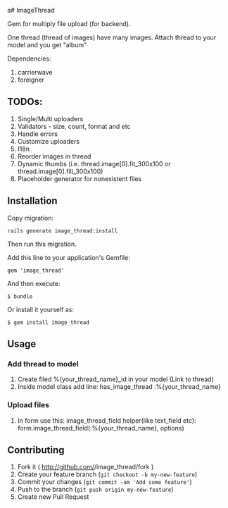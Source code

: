 a# ImageThread

Gem for multiply file upload (for backend).

One thread (thread of images) have many images. Attach thread to your model and
you get "album"

Dependencies:
1. carrierwave
2. foreigner

## TODOs:
1. Single/Multi uploaders
2. Validators - size, count, format and etc
3. Handle errors
4. Customize uploaders
5. I18n
6. Reorder images in thread
7. Dynamic thumbs (i.e. thread.image[0].fit_300x100 or thread.image[0].fill_300x100)
8. Placeholder generator for nonexistent files


## Installation

Copy migration:

    rails generate image_thread:install

Then run this migration.


Add this line to your application's Gemfile:

    gem 'image_thread'

And then execute:

    $ bundle

Or install it yourself as:

    $ gem install image_thread

## Usage

### Add thread to model
1. Create filed %{your_thread_name}_id in your model (Link to thread)
2. Inside model class add line: has_image_thread :%{your_thread_name}

### Upload files
1. In form use this: image_thread_field helper(like text_field etc): form.image_thread_field(:%{your_thread_name}, options)

## Contributing

1. Fork it ( http://github.com/<my-github-username>/image_thread/fork )
2. Create your feature branch (`git checkout -b my-new-feature`)
3. Commit your changes (`git commit -am 'Add some feature'`)
4. Push to the branch (`git push origin my-new-feature`)
5. Create new Pull Request
